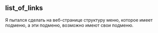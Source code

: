 ## list_of_links
Я пытался сделать на веб-странице структуру меню, которое имеет подменю, а эти подменю, возможно имеют свои подменю.
